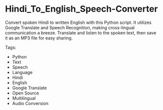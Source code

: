 # Hindi_To_English_Speech-Converter
Convert spoken Hindi to written English with this Python script. It utilizes Google Translate and Speech Recognition, making cross-lingual communication a breeze. Translate and listen to the spoken text, then save it as an MP3 file for easy sharing.


Tags:
<ul>
    <li>Python</li>
    <li>Text</li>
    <li>Speech</li>
    <li>Language</li>
    <li>Hindi</li>
    <li>English</li>
    <li>Google Translate</li>
    <li>Open Source</li>
    <li>Multilingual</li>
    <li>Audio Conversion</li>
</ul>


